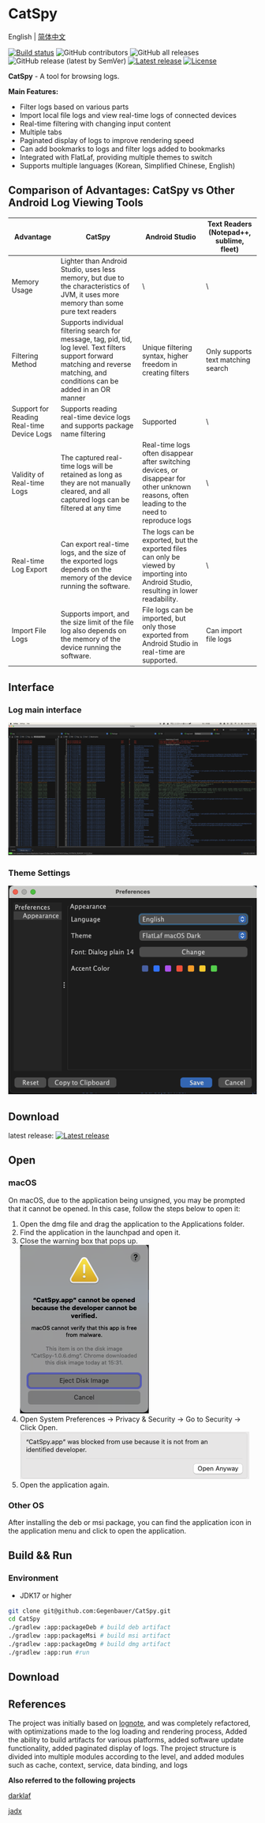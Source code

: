 # CatSpy

English | [简体中文](README_CN.md)

[![Build status](https://github.com/Gegenbauer/CatSpy/workflows/Build%20Artifacts/badge.svg)](https://github.com/Gegenbauer/CatSpy/actions/workflows/build_artifacts.yml?query=workflow%3ABuild)
![GitHub contributors](https://img.shields.io/github/contributors/Gegenbauer/CatSpy)
![GitHub all releases](https://img.shields.io/github/downloads/Gegenbauer/CatSpy/total)
![GitHub release (latest by SemVer)](https://img.shields.io/github/downloads/Gegenbauer/CatSpy/latest/total)
[![Latest release](https://img.shields.io/github/release/Gegenbauer/CatSpy.svg)](https://github.com/Gegenbauer/CatSpy/releases/latest)
[![License](http://img.shields.io/:license-apache-blue.svg)](http://www.apache.org/licenses/LICENSE-2.0.html)

**CatSpy** - A tool for browsing logs.

**Main Features:**
- Filter logs based on various parts
- Import local file logs and view real-time logs of connected devices
- Real-time filtering with changing input content
- Multiple tabs
- Paginated display of logs to improve rendering speed
- Can add bookmarks to logs and filter logs added to bookmarks
- Integrated with FlatLaf, providing multiple themes to switch
- Supports multiple languages (Korean, Simplified Chinese, English)

## Comparison of Advantages: CatSpy vs Other Android Log Viewing Tools
| Advantage                  | CatSpy                                                       | Android Studio                                               | Text Readers (Notepad++, sublime, fleet) |
| -------------------------- | ------------------------------------------------------------ | ------------------------------------------------------------ | --------------------------------------- |
| Memory Usage               | Lighter than Android Studio, uses less memory, but due to the characteristics of JVM, it uses more memory than some pure text readers | \                                                            | \                                       |
| Filtering Method           | Supports individual filtering search for message, tag, pid, tid, log level. Text filters support forward matching and reverse matching, and conditions can be added in an OR manner | Unique filtering syntax, higher freedom in creating filters                       | Only supports text matching search                      |
| Support for Reading Real-time Device Logs | Supports reading real-time device logs and supports package name filtering                         | Supported                                                         | \                                       |
| Validity of Real-time Logs           | The captured real-time logs will be retained as long as they are not manually cleared, and all captured logs can be filtered at any time | Real-time logs often disappear after switching devices, or disappear for other unknown reasons, often leading to the need to reproduce logs | \                                       |
| Real-time Log Export     | Can export real-time logs, and the size of the exported logs depends on the memory of the device running the software. | The logs can be exported, but the exported files can only be viewed by importing into Android Studio, resulting in lower readability. | \                                       |
| Import File Logs             | Supports import, and the size limit of the file log also depends on the memory of the device running the software. | File logs can be imported, but only those exported from Android Studio in real-time are supported.                            | Can import file logs                          |

## Interface
### Log main interface
![log_main_interface.png](pic%2Flog_main_interface.png)

### Theme Settings
![theme_configuration.png](pic%2Ftheme_configuration.png)

## Download
latest release: [![Latest release](https://img.shields.io/github/release/Gegenbauer/CatSpy.svg)](https://github.com/Gegenbauer/CatSpy/releases/latest)

## Open
### macOS
On macOS, due to the application being unsigned, you may be prompted that it cannot be opened. In this case, follow the steps below to open it:

1. Open the dmg file and drag the application to the Applications folder.
2. Find the application in the launchpad and open it.
3. Close the warning box that pops up.
   ![macOS_open_warning.png](pic%2FmacOS_open_warning.png)
4. Open System Preferences -> Privacy & Security -> Go to Security -> Click Open.
   ![macOS_grant_open_permission.png](pic%2FmacOS_grant_open_permission.png)
5. Open the application again.

### Other OS
After installing the deb or msi package, you can find the application icon in the application menu and click to open the application.

## Build && Run
### Environment
- JDK17 or higher
```bash
git clone git@github.com:Gegenbauer/CatSpy.git
cd CatSpy
./gradlew :app:packageDeb # build deb artifact
./gradlew :app:packageMsi # build msi artifact
./gradlew :app:packageDmg # build dmg artifact
./gradlew :app:run #run
```

## Download

## References
The project was initially based on [lognote](https://github.com/cdcsgit/lognote), and was completely refactored, with optimizations made to the log loading and rendering process,
Added the ability to build artifacts for various platforms, added software update functionality, added paginated display of logs.
The project structure is divided into multiple modules according to the level, and added modules such as cache, context, service, data binding, and logs

**Also referred to the following projects**

[darklaf](https://github.com/weisJ/darklaf)

[jadx](https://github.com/skylot/jadx)